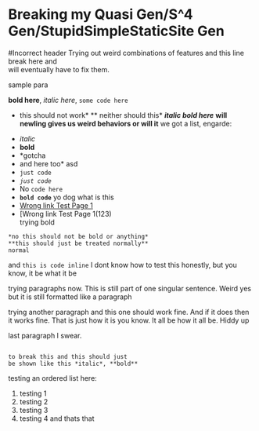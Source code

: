 # Breaking my Quasi Gen/S^4 Gen/StupidSimpleStaticSite Gen
#Incorrect header
Trying out weird combinations of features and 
this line break here and  
will eventually have to fix them.

sample para

**bold here**, *italic here*, `some code here`  
* this should not work* <space>
** neither should this* <space>
***italic bold here***
**will newling gives us weird behaviors
or will it**
we got a list, engarde:  
- *italic*  
- **bold**  
- *gotcha  
- and here too* asd  
- `just code`  
- *`just code`*  
- No `code here`  
- **`bold code`** yo dog what is this  
- [Wrong link Test Page 1](./2023/QSG_BREAK.md) 
- [Wrong link Test Page 1(123)  
trying bold  


```
*no this should not be bold or anything*
**this should just be treated normally**
normal
```
and `this is code inline` I dont know how to test this honestly, but you know,
it be what it be

trying paragraphs now. This is still part
of one singular sentence. Weird yes but it is still
formatted like a paragraph

trying another paragraph and this one should work fine.
And if it does then it works fine. That is just how it is you know.
It all be how it all be. Hiddy up

last paragraph I swear.

``` and now I am trying

to break this and this should just 
be shown like this *italic*, **bold**
```
testing an ordered list here:
1. testing 1
2. testing 2
3. testing 3
4. testing 4
and thats that


